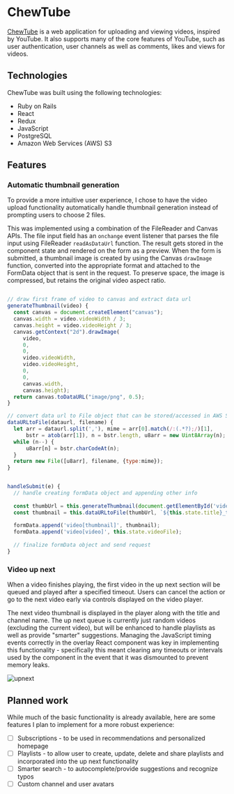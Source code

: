# ChewTube
[ChewTube](http://chewtube.herokuapp.com) is a web application for uploading and viewing videos, inspired by YouTube. It also supports many of the core features of YouTube, such as user authentication, user channels as well as comments, likes and views for videos.

## Technologies
ChewTube was built using the following technologies:
- Ruby on Rails
- React
- Redux
- JavaScript
- PostgreSQL
- Amazon Web Services (AWS) S3

## Features

### Automatic thumbnail generation
To provide a more intuitive user experience, I chose to have the video upload functionality automatically handle thumbnail generation instead of prompting users to choose 2 files. 

This was implemented using a combination of the FileReader and Canvas APIs. The file input field has an `onchange` event listener that parses the file input using FileReader `readAsDataUrl` function. The result gets stored in the component state and rendered on the form as a preview. When the form is submitted, a thumbnail image is created by using the Canvas `drawImage` function, converted into the appropriate format and attached to the FormData object that is sent in the request. To preserve space, the image is compressed, but retains the original video aspect ratio.

```javascript

// draw first frame of video to canvas and extract data url
generateThumbnail(video) {
  const canvas = document.createElement("canvas");
  canvas.width = video.videoWidth / 3;
  canvas.height = video.videoHeight / 3;
  canvas.getContext("2d").drawImage(
     video, 
     0,
     0,
     video.videoWidth,
     video.videoHeight,
     0, 
     0, 
     canvas.width, 
     canvas.height);
  return canvas.toDataURL("image/png", 0.5); 
}

// convert data url to File object that can be stored/accessed in AWS S3
dataURLtoFile(dataurl, filename) {
  let arr = dataurl.split(','), mime = arr[0].match(/:(.*?);/)[1],
      bstr = atob(arr[1]), n = bstr.length, u8arr = new Uint8Array(n);
  while (n--) {
      u8arr[n] = bstr.charCodeAt(n);
  }
  return new File([u8arr], filename, {type:mime});
}


handleSubmit(e) {
  // handle creating formData object and appending other info
  
  const thumbUrl = this.generateThumbnail(document.getElementById('video'));
  const thumbnail = this.dataURLtoFile(thumbUrl, `${this.state.title}_thumb.png`);
  
  formData.append('video[thumbnail]', thumbnail);
  formData.append('video[video]', this.state.videoFile);
  
  // finalize formData object and send request
}
```

### Video up next
When a video finishes playing, the first video in the up next section will be queued and played after a specified timeout. Users can cancel the action or go to the next video early via controls displayed on the video player.

The next video thumbnail is displayed in the player along with the title and channel name. The up next queue is currently just random videos (excluding the current video), but will be enhanced to handle playlists as well as provide "smarter" suggestions. Managing the JavaScript timing events correctly in the overlay React component was key in implementing this functionality - specifically this meant clearing any timeouts or intervals used by the component in the event that it was dismounted to prevent memory leaks.

![upnext](https://i.imgur.com/VfbhfKw.gif)

## Planned work
While much of the basic functionality is already available, here are some features I plan to implement for a more robust experience:
- [ ] Subscriptions - to be used in recommendations and personalized homepage
- [ ] Playlists - to allow user to create, update, delete and share playlists and incorporated into the up next functionality
- [ ] Smarter search - to autocomplete/provide suggestions and recognize typos
- [ ] Custom channel and user avatars
